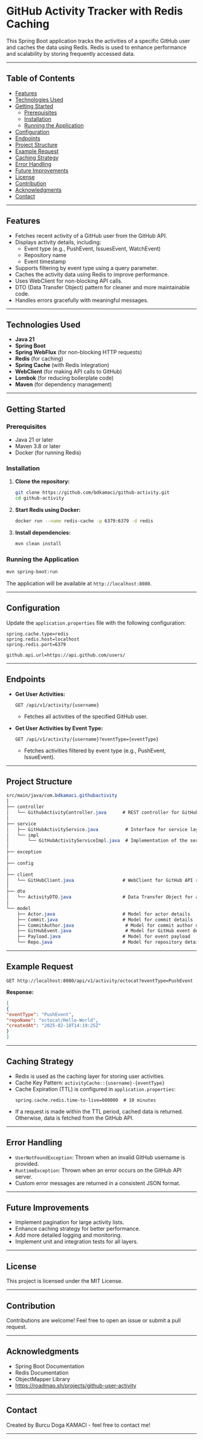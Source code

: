
# **GitHub Activity Tracker with Redis Caching**

This Spring Boot application tracks the activities of a specific GitHub user and caches the data using Redis. Redis is used to enhance performance and scalability by storing frequently accessed data.

---

## **Table of Contents**
- [Features](#features)
- [Technologies Used](#technologies-used)
- [Getting Started](#getting-started)
    - [Prerequisites](#prerequisites)
    - [Installation](#installation)
    - [Running the Application](#running-the-application)
- [Configuration](#configuration)
- [Endpoints](#endpoints)
- [Project Structure](#project-structure)
- [Example Request](#example-request)
- [Caching Strategy](#caching-strategy)
- [Error Handling](#error-handling)
- [Future Improvements](#future-improvements)
- [License](#license)
- [Contribution](#contribution)
- [Acknowledgments](#acknowledgments)
- [Contact](#contact)

---

## **Features**
- Fetches recent activity of a GitHub user from the GitHub API.
- Displays activity details, including:
    - Event type (e.g., PushEvent, IssuesEvent, WatchEvent)
    - Repository name
    - Event timestamp
- Supports filtering by event type using a query parameter.
- Caches the activity data using Redis to improve performance.
- Uses WebClient for non-blocking API calls.
- DTO (Data Transfer Object) pattern for cleaner and more maintainable code.
- Handles errors gracefully with meaningful messages.

---

## **Technologies Used**
- **Java 21**
- **Spring Boot**
- **Spring WebFlux** (for non-blocking HTTP requests)
- **Redis** (for caching)
- **Spring Cache** (with Redis integration)
- **WebClient** (for making API calls to GitHub)
- **Lombok** (for reducing boilerplate code)
- **Maven** (for dependency management)

---

## **Getting Started**

### **Prerequisites**
- Java 21 or later
- Maven 3.8 or later
- Docker (for running Redis)

### **Installation**
1. **Clone the repository:**  
   ```sh
   git clone https://github.com/bdkamaci/github-activity.git
   cd github-activity
   ```

2. **Start Redis using Docker:**  
   ```sh
   docker run --name redis-cache -p 6379:6379 -d redis
   ```

3. **Install dependencies:**  
   ```sh
   mvn clean install
   ```

### **Running the Application**
```sh
mvn spring-boot:run
```

The application will be available at `http://localhost:8080`.

---

## **Configuration**
Update the `application.properties` file with the following configuration:  
```properties
spring.cache.type=redis
spring.redis.host=localhost
spring.redis.port=6379

github.api.url=https://api.github.com/users/
```

---

## **Endpoints**
- **Get User Activities:**  
  ```http
  GET /api/v1/activity/{username}
  ```
    - Fetches all activities of the specified GitHub user.

- **Get User Activities by Event Type:**  
  ```http
  GET /api/v1/activity/{username}?eventType={eventType}
  ```
    - Fetches activities filtered by event type (e.g., PushEvent, IssueEvent).

---

## **Project Structure**
```css
src/main/java/com.bdkamaci.githubactivity
│
├── controller
│   └── GithubActivityController.java      # REST controller for GitHub activity
│
├── service
│   ├── GitHubActivityService.java          # Interface for service layer
│   └── impl
│       └── GitHubActivityServiceImpl.java  # Implementation of the service
│
├── exception
│
├── config
│
├── client
│   └── GitHubClient.java                  # WebClient for GitHub API requests
│
├── dto
│   └── ActivityDTO.java                   # Data Transfer Object for activity response
│
└── model
    ├── Actor.java                         # Model for actor details
    ├── Commit.java                        # Model for commit details
    ├── CommitAuthor.java                   # Model for commit author details
    ├── GitHubEvent.java                    # Model for GitHub event details
    ├── Payload.java                       # Model for event payload
    └── Repo.java                          # Model for repository details
```

---

## **Example Request**
```http
GET http://localhost:8080/api/v1/activity/octocat?eventType=PushEvent
```

**Response:**  
```json
[
{
"eventType": "PushEvent",
"repoName": "octocat/Hello-World",
"createdAt": "2025-02-18T14:19:25Z"
}
]
```

---

## **Caching Strategy**
- Redis is used as the caching layer for storing user activities.
- Cache Key Pattern: `activityCache::{username}-{eventType}`
- Cache Expiration (TTL) is configured in `application.properties`:  
  ```properties
  spring.cache.redis.time-to-live=600000  # 10 minutes
  ```
- If a request is made within the TTL period, cached data is returned. Otherwise, data is fetched from the GitHub API.

---

## **Error Handling**
- `UserNotFoundException`: Thrown when an invalid GitHub username is provided.
- `RuntimeException`: Thrown when an error occurs on the GitHub API server.
- Custom error messages are returned in a consistent JSON format.

---

## **Future Improvements**
- Implement pagination for large activity lists.
- Enhance caching strategy for better performance.
- Add more detailed logging and monitoring.
- Implement unit and integration tests for all layers.

---

## **License**
This project is licensed under the MIT License.

---

## **Contribution**
Contributions are welcome! Feel free to open an issue or submit a pull request.

---

## **Acknowledgments**

- Spring Boot Documentation
- Redis Documentation
- ObjectMapper Library
- https://roadmap.sh/projects/github-user-activity

---

## **Contact**

Created by Burcu Doga KAMACI - feel free to contact me!

---